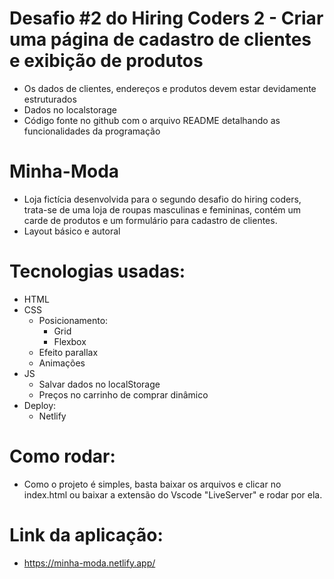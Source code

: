 
# Desafio #2 do Hiring Coders 2 - Criar uma página de cadastro de clientes e exibição de produtos
- Os dados de clientes, endereços e produtos devem estar devidamente estruturados
- Dados no localstorage
- Código fonte no github com o arquivo README detalhando as funcionalidades da programação

# Minha-Moda
- Loja fictícia desenvolvida para o segundo desafio do hiring coders, trata-se de uma loja de roupas masculinas e femininas, contém um carde de produtos e um formulário para cadastro de clientes.
- Layout básico e autoral

# Tecnologias usadas: 
  - HTML
  - CSS
    - Posicionamento:
      - Grid
      - Flexbox
    - Efeito parallax
    - Animações
  - JS
    - Salvar dados no localStorage
    - Preços no carrinho de comprar dinâmico
  - Deploy:
    - Netlify   

# Como rodar: 
  - Como o projeto é simples, basta baixar os arquivos e clicar no index.html ou baixar a extensão do Vscode "LiveServer" e rodar por ela.

# Link da aplicação:
- https://minha-moda.netlify.app/
